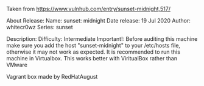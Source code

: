 Taken from https://www.vulnhub.com/entry/sunset-midnight,517/

About Release:
    Name: sunset: midnight
    Date release: 19 Jul 2020
    Author: whitecr0wz
    Series: sunset

Description:
    Difficulty: Intermediate
    Important!: Before auditing this machine make sure you add the host "sunset-midnight" to your /etc/hosts file, otherwise it may not work as expected.
    It is recommended to run this machine in Virtualbox.
    This works better with ViritualBox rather than VMware

Vagrant box made by RedHatAugust
